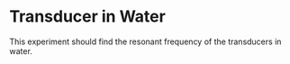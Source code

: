 # Transducer in Water

This experiment should find the resonant frequency of the transducers in water.